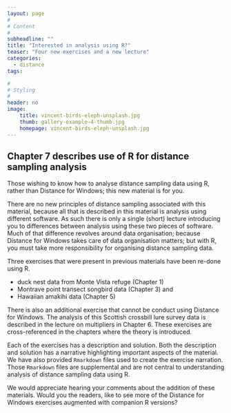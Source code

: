 ```yaml
---
layout: page
#
# Content
#
subheadline: ""
title: "Interested in analysis using R?"
teaser: "Four new exercises and a new lecture"
categories:
  - distance
tags:

#
# Styling
#
header: no
image:
    title: vincent-birds-eleph-unsplash.jpg
    thumb: gallery-example-4-thumb.jpg
    homepage: vincent-birds-eleph-unsplash.jpg
---
```


## Chapter 7 describes use of R for distance sampling analysis

Those wishing to know how to analyse distance sampling data using R, rather than Distance for Windows; this new material is for you.

There are no new principles of distance sampling associated with this material, because all that is described in this material is analysis using different software.  As such there is only a single (short) lecture introducing you to differences between analysis using these two pieces of software.  Much of that difference revolves around data organisation; because Distance for Windows takes care of data organisation matters; but with R, you must take more responsibility for organising distance sampling data.

Three exercises that were present in previous materials have been re-done using R.
- duck nest data from Monte Vista refuge (Chapter 1)
- Montrave point transect songbird data (Chapter 3) and
- Hawaiian amakihi data (Chapter 5)

There is also an additional exercise that cannot be conduct using Distance for Windows.  The analysis of this Scottish crossbill lure survey data is described in the lecture on multipliers in Chapter 6.  These exercises are cross-referenced in the chapters where the theory is introduced.

Each of the exercises has a description and solution.  Both the description and solution has a narrative highlighting important aspects of the material.  We have also provided `Rmarkdown` files used to create the exercise narration.  Those `Rmarkdown` files are supplemental and are not central to understanding analysis of distance sampling data using R.

We would appreciate hearing your comments about the addition of these materials.  Would you the readers, like to see more of the Distance for Windows exercises augmented with companion R versions?
	